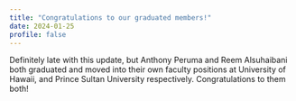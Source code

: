 ```yaml
---
title: "Congratulations to our graduated members!"
date: 2024-01-25
profile: false
---
```


Definitely late with this update, but Anthony Peruma and Reem Alsuhaibani both graduated and moved into their own faculty positions at University of Hawaii, and Prince Sultan University respectively. Congratulations to them both!